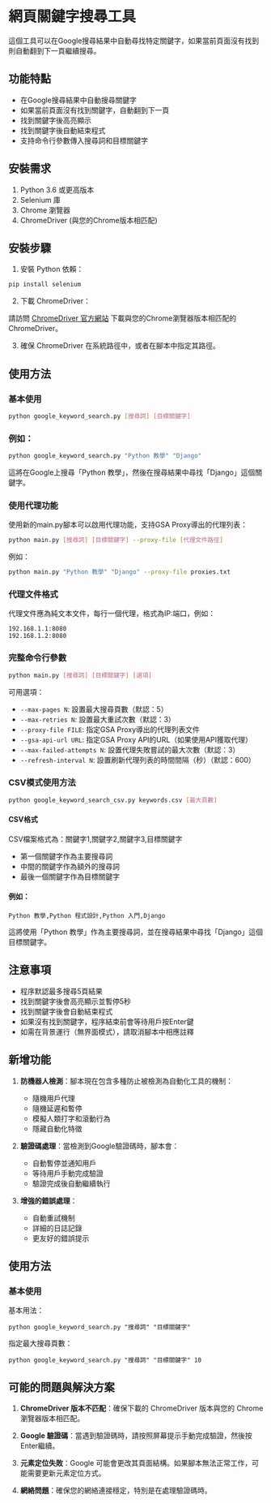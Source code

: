 # 網頁關鍵字搜尋工具

這個工具可以在Google搜尋結果中自動尋找特定關鍵字，如果當前頁面沒有找到則自動翻到下一頁繼續搜尋。

## 功能特點

- 在Google搜尋結果中自動搜尋關鍵字
- 如果當前頁面沒有找到關鍵字，自動翻到下一頁
- 找到關鍵字後高亮顯示
- 找到關鍵字後自動結束程式
- 支持命令行參數傳入搜尋詞和目標關鍵字

## 安裝需求

1. Python 3.6 或更高版本
2. Selenium 庫
3. Chrome 瀏覽器
4. ChromeDriver (與您的Chrome版本相匹配)

## 安裝步驟

1. 安裝 Python 依賴：

```bash
pip install selenium
```

2. 下載 ChromeDriver：

請訪問 [ChromeDriver 官方網站](https://sites.google.com/a/chromium.org/chromedriver/downloads) 下載與您的Chrome瀏覽器版本相匹配的 ChromeDriver。

3. 確保 ChromeDriver 在系統路徑中，或者在腳本中指定其路徑。

## 使用方法

### 基本使用

```bash
python google_keyword_search.py [搜尋詞] [目標關鍵字]
```

### 例如：

```bash
python google_keyword_search.py "Python 教學" "Django"
```

這將在Google上搜尋「Python 教學」，然後在搜尋結果中尋找「Django」這個關鍵字。

### 使用代理功能

使用新的main.py腳本可以啟用代理功能，支持GSA Proxy導出的代理列表：

```bash
python main.py [搜尋詞] [目標關鍵字] --proxy-file [代理文件路徑]
```

例如：

```bash
python main.py "Python 教學" "Django" --proxy-file proxies.txt
```

### 代理文件格式

代理文件應為純文本文件，每行一個代理，格式為IP:端口，例如：

```
192.168.1.1:8080
192.168.1.2:8080
```

### 完整命令行參數

```bash
python main.py [搜尋詞] [目標關鍵字] [選項]
```

可用選項：
- `--max-pages N`: 設置最大搜尋頁數（默認：5）
- `--max-retries N`: 設置最大重試次數（默認：3）
- `--proxy-file FILE`: 指定GSA Proxy導出的代理列表文件
- `--gsa-api-url URL`: 指定GSA Proxy API的URL（如果使用API獲取代理）
- `--max-failed-attempts N`: 設置代理失敗嘗試的最大次數（默認：3）
- `--refresh-interval N`: 設置刷新代理列表的時間間隔（秒）（默認：600）

### CSV模式使用方法

```bash
python google_keyword_search_csv.py keywords.csv [最大頁數]
```

#### CSV格式

CSV檔案格式為：關鍵字1,關鍵字2,關鍵字3,目標關鍵字

- 第一個關鍵字作為主要搜尋詞
- 中間的關鍵字作為額外的搜尋詞
- 最後一個關鍵字作為目標關鍵字

#### 例如：

```
Python 教學,Python 程式設計,Python 入門,Django
```

這將使用「Python 教學」作為主要搜尋詞，並在搜尋結果中尋找「Django」這個目標關鍵字。

## 注意事項

- 程序默認最多搜尋5頁結果
- 找到關鍵字後會高亮顯示並暫停5秒
- 找到關鍵字後會自動結束程式
- 如果沒有找到關鍵字，程序結束前會等待用戶按Enter鍵
- 如需在背景運行（無界面模式），請取消腳本中相應註釋

## 新增功能

1. **防機器人檢測**：腳本現在包含多種防止被檢測為自動化工具的機制：
   - 隨機用戶代理
   - 隨機延遲和暫停
   - 模擬人類打字和滾動行為
   - 隱藏自動化特徵

2. **驗證碼處理**：當檢測到Google驗證碼時，腳本會：
   - 自動暫停並通知用戶
   - 等待用戶手動完成驗證
   - 驗證完成後自動繼續執行

3. **增強的錯誤處理**：
   - 自動重試機制
   - 詳細的日誌記錄
   - 更友好的錯誤提示

## 使用方法

### 基本使用

基本用法：
```
python google_keyword_search.py "搜尋詞" "目標關鍵字"
```

指定最大搜尋頁數：
```
python google_keyword_search.py "搜尋詞" "目標關鍵字" 10
```

## 可能的問題與解決方案

1. **ChromeDriver 版本不匹配**：確保下載的 ChromeDriver 版本與您的 Chrome 瀏覽器版本相匹配。

2. **Google 驗證碼**：當遇到驗證碼時，請按照屏幕提示手動完成驗證，然後按Enter繼續。

3. **元素定位失敗**：Google 可能會更改其頁面結構。如果腳本無法正常工作，可能需要更新元素定位方式。

4. **網絡問題**：確保您的網絡連接穩定，特別是在處理驗證碼時。